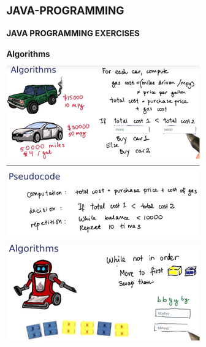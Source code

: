# JAVA-PROGRAMMING 

## JAVA PROGRAMMING EXERCISES

## Algorithms 

![picture](https://raw.githubusercontent.com/ARBUCHELI/JAVA-PROGRAMMING/main/pictures/Algoritms.jpg.png)
______________________________________________________________________________________________________________
![picture](https://raw.githubusercontent.com/ARBUCHELI/JAVA-PROGRAMMING/main/pictures/1.png)

![picture](https://raw.githubusercontent.com/ARBUCHELI/JAVA-PROGRAMMING/main/pictures/2.png)




